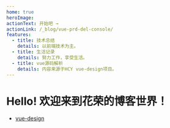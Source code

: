 ```yaml
---
home: true
heroImage:
actionText: 开始吧 →
actionLink: /_blog/vue-prd-del-console/
features:
  - title: 技术总结
    details: 以前端技术为主。
  - title: 生活记录
    details: 努力工作，享受生活。
  - title: vue源码解析
    details: 内容来源于HCY vue-design项目。
---
```


# Hello! 欢迎来到花荣的博客世界！

- [vue-design](https://github.com/HcySunYang/vue-design)

